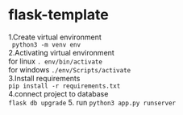 # flask-template
1.Create virtual environment<br>
` python3 -m venv env`<br>
2.Activating virtual environment<br>
for linux   `. env/bin/activate`<br>
for windows `./env/Scripts/activate`<br>
3.Install requirements<br>
`pip install -r requirements.txt`<br>
4.connect project to database<br>
`flask db upgrade`
5. run
`python3 app.py runserver`
